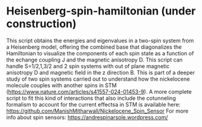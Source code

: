# Heisenberg-spin-hamiltonian (under construction)
This script obtains the energies and eigenvalues in a two-spin system from a Heisenberg model, offering the combined base that diagonalizes the Hamiltonian to visualize the components of each spin state as a function of the echange coupling J and the magnetic anisotropy D. This script can handle S=1/2,1,3/2 and 2 spin systems with out of plane magnetic anisotropy D and magnetic field in the z direction B. 
This is part of a deeper study of two spin systems carried out to understand how the nickelocene molecule couples with another spins in STM (https://www.nature.com/articles/s41557-024-01453-9). A more complete script to fit this kind of interactions that also include the cotunneling formalism to account for the current effectsa in STM is available here: https://github.com/ManishMitharwall/Nickelocene_Spin_Sensor
For more info about spin sensors: https://andrespinarsole.wordpress.com/

